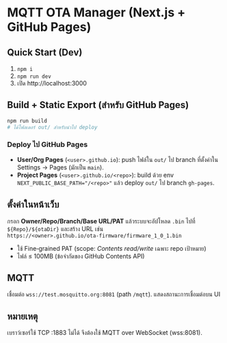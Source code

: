 
# MQTT OTA Manager (Next.js + GitHub Pages)

## Quick Start (Dev)
1. `npm i`
2. `npm run dev`
3. เปิด http://localhost:3000

## Build + Static Export (สำหรับ GitHub Pages)
```bash
npm run build
# ได้โฟลเดอร์ out/ สำหรับนำไป deploy
```

### Deploy ไป GitHub Pages
- **User/Org Pages** (`<user>.github.io`): push ไฟล์ใน `out/` ไป branch ที่ตั้งค่าใน Settings → Pages (มักเป็น `main`).  
- **Project Pages** (`<user>.github.io/<repo>`): build ด้วย env `NEXT_PUBLIC_BASE_PATH="/<repo>"` แล้ว deploy `out/` ไป branch `gh-pages`.

## ตั้งค่าในหน้าเว็บ
กรอก **Owner/Repo/Branch/Base URL/PAT** แล้วระบบจะอัปโหลด `.bin` ไปที่ `${Repo}/${otaDir}` และสร้าง URL เช่น  
`https://<owner>.github.io/ota-firmware/firmware_1_0_1.bin`

- ใช้ Fine‑grained PAT (scope: *Contents read/write* เฉพาะ repo เป้าหมาย)
- ไฟล์ ≤ 100MB (ข้อจำกัดของ GitHub Contents API)

## MQTT
เชื่อมต่อ `wss://test.mosquitto.org:8081` (path `/mqtt`). แสดงสถานะการเชื่อมต่อบน UI

## หมายเหตุ
เบราว์เซอร์ใช้ TCP :1883 ไม่ได้ จึงต้องใช้ MQTT over WebSocket (wss:8081).
